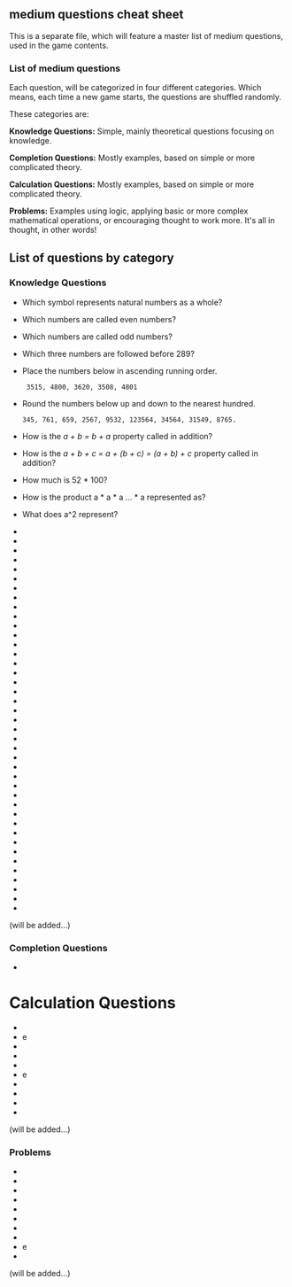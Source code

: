 ## medium questions cheat sheet

This is a separate file, which will feature a master list of medium questions, used in the game contents.

### List of medium questions

Each question, will be categorized in four different categories. Which means, each time a new game starts, the questions are shuffled randomly.

These categories are:

  **Knowledge Questions:** Simple, mainly theoretical questions focusing on knowledge.
  
  **Completion Questions:** Mostly examples, based on simple or more complicated theory.

  **Calculation Questions:** Mostly examples, based on simple or more complicated theory.

  **Problems:** Examples using logic, applying basic or more complex mathematical operations, or encouraging thought to work more. 
  It's all in thought, in other words!

## List of questions by category

### Knowledge Questions

* Which symbol represents natural numbers as a whole?
* Which numbers are called even numbers?
* Which numbers are called odd numbers?
* Which three numbers are followed before 289?
* Place the numbers below in ascending running order.

       3515, 4800, 3620, 3508, 4801

* Round the numbers below up and down to the nearest hundred.

      345, 761, 659, 2567, 9532, 123564, 34564, 31549, 8765.

* How is the *a + b = b + a* property called in addition?
* How is the *a + b + c = a + (b + c) = (a + b) + c* property called in addition?
* How much is 52 * 100?
* How is the product a * a * a ... * a represented as?
* What does a^2 represent?
* 
* 
* 
* 
* 
* 
* 
* 
* 
* 
*
* 
* 
* 
* 
* 
* 
* 
* 
* 
* 
* 
* 
* 
* 
* 
* 
* 
* 
* 
* 
* 
* 
* 
* 
* 
* 
* 
* 
* 
* 

(will be added...)

### Completion Questions

* 

# Calculation Questions

* 
* e
* 
* 
* 
* e
* 
* 
* 
* 


(will be added...)

### Problems

* 
* 
* 
* 
* 
* 
* 
* 
* e
* 

(will be added...)
